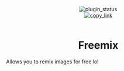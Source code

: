 <div align="center">
	<img alt="plugin_status" src="https://img.shields.io/badge/plugin_status-finished-C5E1A5?style=for-the-badge&labelColor=263238" />
	<br/>
	<a href="https://gabe616.github.io/VendettaPlugins/freemix">
		<img alt="copy_link" src="https://img.shields.io/badge/copy_link-263238?style=for-the-badge" />
	</a>
</div>
<br/>
<div align="center">
	<h1>Freemix</h1>
</div>

Allows you to remix images for free lol
